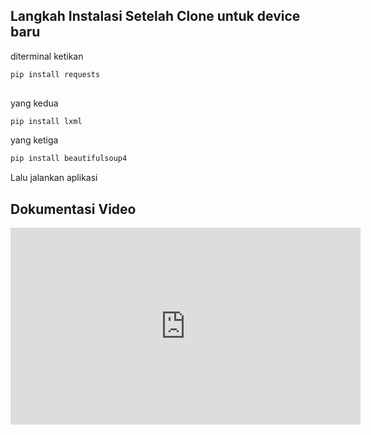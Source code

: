 ## Langkah Instalasi Setelah Clone untuk device baru

diterminal ketikan
```bash
pip install requests
 
```
yang kedua 
```bash
pip install lxml
```
yang ketiga
```bash
pip install beautifulsoup4
```

Lalu jalankan aplikasi






## Dokumentasi Video

<iframe width="560" height="315" src="https://www.youtube.com/embed/H0byCEWTez4" frameborder="0" allowfullscreen></iframe>



